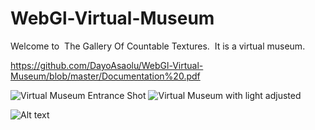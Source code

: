 
# WebGl-Virtual-Museum
Welcome to ​ The Gallery Of Countable Textures. ​ It is a virtual museum. 

https://github.com/DayoAsaolu/WebGl-Virtual-Museum/blob/master/Documentation%20.pdf

![Virtual Museum Entrance Shot](https://user-images.githubusercontent.com/25962091/121971343-87855880-cd46-11eb-94af-cbdc3d564340.jpg)
![Virtual Museum with light adjusted](https://user-images.githubusercontent.com/25962091/121971566-011d4680-cd47-11eb-9023-836472f6d9f7.jpg)


![Alt text](https://github.com/DayoAsaolu/WebGl-Virtual-Museum/blob/master/photo3.jpg?raw=true "Title")
